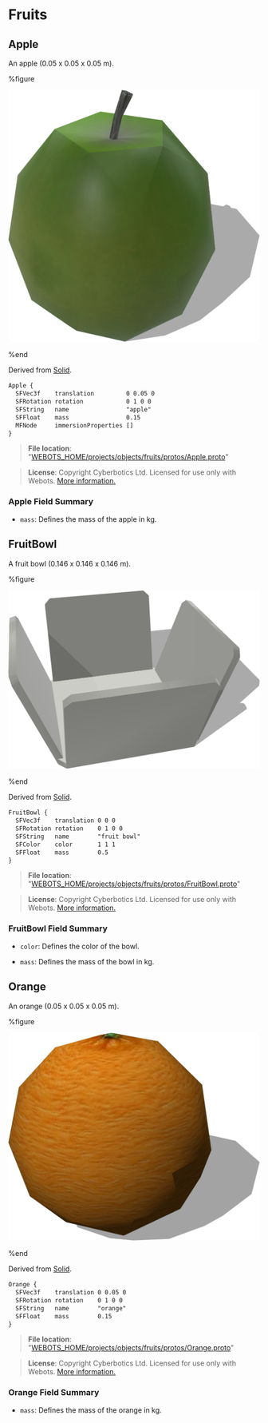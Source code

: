 # Fruits

## Apple

An apple (0.05 x 0.05 x 0.05 m).

%figure

![Apple](images/objects/fruits/Apple/model.png)

%end

Derived from [Solid](../reference/solid.md).

```
Apple {
  SFVec3f    translation         0 0.05 0
  SFRotation rotation            0 1 0 0
  SFString   name                "apple"
  SFFloat    mass                0.15
  MFNode     immersionProperties []
}
```

> **File location**: "[WEBOTS\_HOME/projects/objects/fruits/protos/Apple.proto](https://github.com/omichel/webots/tree/master//projects/objects/fruits/protos/Apple.proto)"

> **License**: Copyright Cyberbotics Ltd. Licensed for use only with Webots.
[More information.](https://cyberbotics.com/webots_assets_license)

### Apple Field Summary

- `mass`: Defines the mass of the apple in kg.

## FruitBowl

A fruit bowl (0.146 x 0.146 x 0.146 m).

%figure

![FruitBowl](images/objects/fruits/FruitBowl/model.png)

%end

Derived from [Solid](../reference/solid.md).

```
FruitBowl {
  SFVec3f    translation 0 0 0
  SFRotation rotation    0 1 0 0
  SFString   name        "fruit bowl"
  SFColor    color       1 1 1
  SFFloat    mass        0.5
}
```

> **File location**: "[WEBOTS\_HOME/projects/objects/fruits/protos/FruitBowl.proto](https://github.com/omichel/webots/tree/master//projects/objects/fruits/protos/FruitBowl.proto)"

> **License**: Copyright Cyberbotics Ltd. Licensed for use only with Webots.
[More information.](https://cyberbotics.com/webots_assets_license)

### FruitBowl Field Summary

- `color`: Defines the color of the bowl.

- `mass`: Defines the mass of the bowl in kg.

## Orange

An orange (0.05 x 0.05 x 0.05 m).

%figure

![Orange](images/objects/fruits/Orange/model.png)

%end

Derived from [Solid](../reference/solid.md).

```
Orange {
  SFVec3f    translation 0 0.05 0
  SFRotation rotation    0 1 0 0
  SFString   name        "orange"
  SFFloat    mass        0.15
}
```

> **File location**: "[WEBOTS\_HOME/projects/objects/fruits/protos/Orange.proto](https://github.com/omichel/webots/tree/master//projects/objects/fruits/protos/Orange.proto)"

> **License**: Copyright Cyberbotics Ltd. Licensed for use only with Webots.
[More information.](https://cyberbotics.com/webots_assets_license)

### Orange Field Summary

- `mass`: Defines the mass of the orange in kg.

